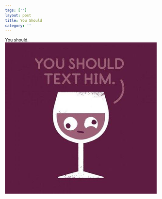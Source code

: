 ```yaml
---
tags: ['']
layout: post
title: You Should
category: ''
---
```

You should.
![You should.](/uploads/2013-9-17-you-should.jpg)
